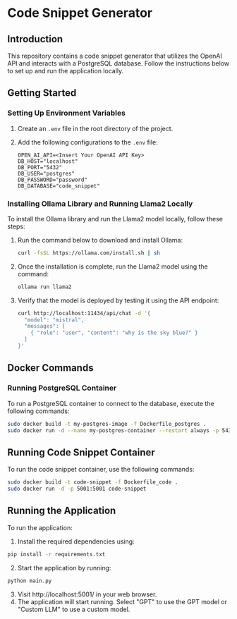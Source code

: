 # Code Snippet Generator

## Introduction

This repository contains a code snippet generator that utilizes the OpenAI API and interacts with a PostgreSQL database. Follow the instructions below to set up and run the application locally.

## Getting Started

### Setting Up Environment Variables

1. Create an `.env` file in the root directory of the project.
2. Add the following configurations to the `.env` file:

    ```plaintext
    OPEN_AI_API=<Insert Your OpenAI API Key>
    DB_HOST="localhost"
    DB_PORT="5432"
    DB_USER="postgres"
    DB_PASSWORD="password"
    DB_DATABASE="code_snippet"
    ```

### Installing Ollama Library and Running Llama2 Locally

To install the Ollama library and run the Llama2 model locally, follow these steps:

1. Run the command below to download and install Ollama:

    ```bash
    curl -fsSL https://ollama.com/install.sh | sh
    ```

2. Once the installation is complete, run the Llama2 model using the command:

    ```bash
    ollama run llama2
    ```

3. Verify that the model is deployed by testing it using the API endpoint:

    ```bash
    curl http://localhost:11434/api/chat -d '{
      "model": "mistral",
      "messages": [
        { "role": "user", "content": "why is the sky blue?" }
      ]
    }'
    ```

## Docker Commands

### Running PostgreSQL Container

To run a PostgreSQL container to connect to the database, execute the following commands:

```bash
sudo docker build -t my-postgres-image -f Dockerfile_postgres .
sudo docker run -d --name my-postgres-container --restart always -p 5432:5432 -v postgres:/var/lib/postgresql/data my-postgres-image
```

## Running Code Snippet Container
To run the code snippet container, use the following commands:

```bash
sudo docker build -t code-snippet -f Dockerfile_code .
sudo docker run -d -p 5001:5001 code-snippet
```

## Running the Application
To run the application:

1. Install the required dependencies using:

```bash
pip install -r requirements.txt
```
2. Start the application by running:

```bash
python main.py
```
3. Visit http://localhost:5001/ in your web browser.
4. The application will start running. Select "GPT" to use the GPT model or "Custom LLM" to use a custom model.